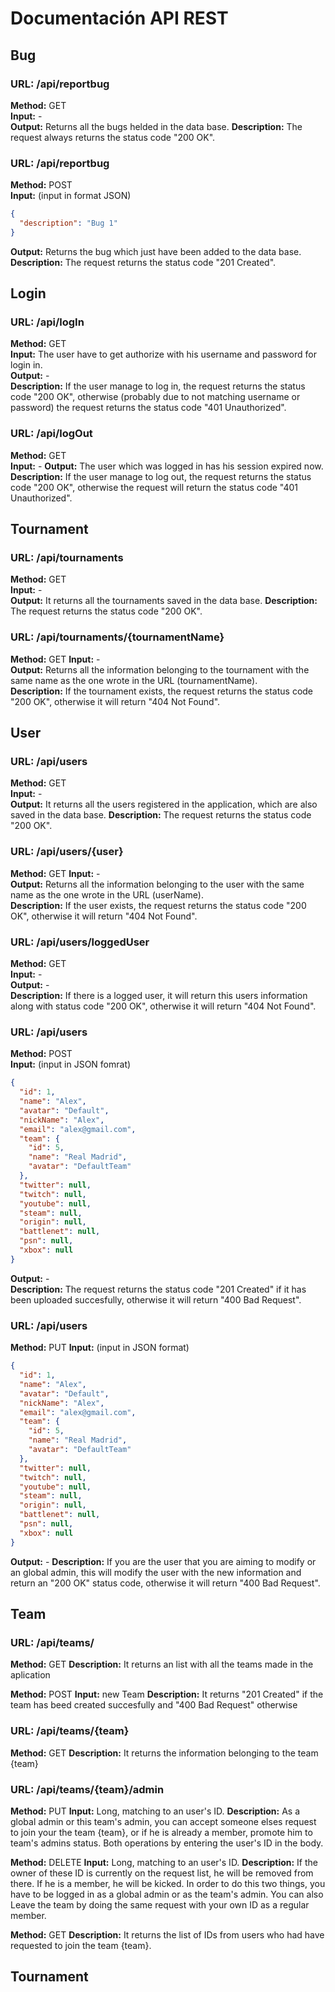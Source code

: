 # Documentación API REST

## Bug

### URL: /api/reportbug
**Method:** GET  
**Input:** -  
**Output:** Returns all the bugs helded in the data base. 
**Description:** The request always returns the status code "200 OK".

### URL: /api/reportbug
**Method:** POST  
**Input:** (input in format JSON)
```json
{
  "description": "Bug 1"
}
```
**Output:** Returns the bug which just have been added to the data base.  
**Description:** The request returns the status code "201 Created".

## Login

### URL: /api/logIn
**Method:** GET  
**Input:** The user have to get authorize with his username and password for login in.  
**Output:** -  
**Description:** If the user manage to log in, the request returns the status code "200 OK", otherwise (probably due to not matching username or password) the request returns the status code "401 Unauthorized".

### URL: /api/logOut
**Method:** GET  
**Input:** - 
**Output:** The user which was logged in has his session expired now.
**Description:** If the user manage to log out, the request returns the status code "200 OK", otherwise the request will return the status code "401 Unauthorized".

## Tournament

### URL: /api/tournaments
**Method:** GET  
**Input:** -  
**Output:** It returns all the tournaments saved in the data base. 
**Description:** The request returns the status code "200 OK".

### URL: /api/tournaments/{tournamentName}
**Method:** GET 
**Input:** -  
**Output:** Returns all the information belonging to the tournament with the same name as the one wrote in the URL (tournamentName).  
**Description:** If the tournament exists, the request returns the status code "200 OK", otherwise it will return "404 Not Found".

## User

### URL: /api/users
**Method:** GET  
**Input:** -  
**Output:** It returns all the users registered in the application, which are also saved in the data base. 
**Description:** The request returns the status code "200 OK".

### URL: /api/users/{user}
**Method:** GET 
**Input:** -  
**Output:** Returns all the information belonging to the user with the same name as the one wrote in the URL (userName).  
**Description:** If the user exists, the request returns the status code "200 OK", otherwise it will return "404 Not Found".

### URL: /api/users/loggedUser
**Method:** GET  
**Input:** -  
**Output:** -  
**Description:** If there is a logged user, it will return this users information along with status code "200 OK", otherwise it will return "404 Not Found".

### URL: /api/users
**Method:** POST  
**Input:** (input in JSON fomrat)
```json
{
  "id": 1,
  "name": "Alex",
  "avatar": "Default",
  "nickName": "Alex",
  "email": "alex@gmail.com",
  "team": {
    "id": 5,
    "name": "Real Madrid",
    "avatar": "DefaultTeam"
  },
  "twitter": null,
  "twitch": null,
  "youtube": null,
  "steam": null,
  "origin": null,
  "battlenet": null,
  "psn": null,
  "xbox": null
}
```
**Output:** -  
**Description:** The request returns the status code "201 Created" if it has been uploaded succesfully, otherwise it will return "400 Bad Request".

### URL: /api/users
**Method:** PUT
**Input:** (input in JSON format)
```json
{
  "id": 1,
  "name": "Alex",
  "avatar": "Default",
  "nickName": "Alex",
  "email": "alex@gmail.com",
  "team": {
    "id": 5,
    "name": "Real Madrid",
    "avatar": "DefaultTeam"
  },
  "twitter": null,
  "twitch": null,
  "youtube": null,
  "steam": null,
  "origin": null,
  "battlenet": null,
  "psn": null,
  "xbox": null
}
```
**Output:** -
**Description:** If you are the user that you are aiming to modify or an global admin, this will modify the user with the new information and return an "200 OK" status code, otherwise it will return "400 Bad Request".


## Team
### URL: /api/teams/
  **Method:** GET
  **Description:** It returns an list with all the teams made in the aplication

  
  **Method:** POST
  **Input:** new Team
  **Description:** It returns "201 Created" if the team has beed created succesfully and "400 Bad Request" otherwise
### URL: /api/teams/{team}
  **Method:** GET
  **Description:** It returns the information belonging to the team {team}

### URL: /api/teams/{team}/admin
 **Method:** PUT
 **Input:** Long, matching to an user's ID.
 **Description:** As a global admin or this team's admin, you can accept someone elses request to join your the team {team}, or if he is already a member, promote him to team's admins status. Both operations by entering the user's ID in the body.
 
 **Method:** DELETE
 **Input:** Long, matching to an user's ID.
 **Description:** If the owner of these ID is currently on the request list, he will be removed from there. If he is a member, he will be kicked. In order to do this two things, you have to be logged in as a global admin or as the team's admin. You can also Leave the team by doing the same request with your own ID as a regular member.
 
 **Method:** GET
 **Description:** It returns the list of IDs from users who had have requested to join the team {team}.


## Tournament
